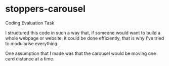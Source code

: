 # stoppers-carousel

Coding Evaluation Task

I structured this code in such a way that, if someone would want to build a whole webpage or website, it could be done efficiently, that is why I've tried to modularise everything.

One assumption that I made was that the carousel would be moving one card distance at a time.
